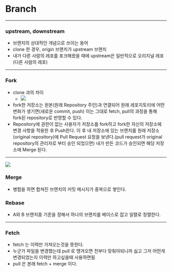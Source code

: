 # Branch
---
### upstream, downstream
* 브랜치의 상대적인 개념으로 쓰이는 용어
* clone 한 경우, origin 브랜치가 upstream 브랜치
* 내가 다른 사람의 레포를 포크해왔을 때에 upstream은 일반적으로 오리지널 레포(다른 사람의 레포)
---
### Fork
* clone 과의 차이
  * ![](https://img1.daumcdn.net/thumb/R1280x0/?scode=mtistory2&fname=https%3A%2F%2Fblog.kakaocdn.net%2Fdn%2FcNIKgW%2FbtqzVC5QIms%2F7NgNXHZvZoWbaP3Wy6QWd1%2Fimg.png)
* fork한 저장소는 원본(원래 Repository 주인)과 연결되어 원래 레포지토리에 어떤 변화가 생기면(새로운 commit, push) 이는 그대로 fetch, pull의 과정을 통해 fork된 repository로 반영할 수 있다.
* Repository에 권한이 없는 사용자가 저장소를 fork하고 fork한 자신의 저장소에 변경 사항을 적용한 후 Push한다. 이 후 내 저장소에 있는 브랜치를 원래 저장소(original repository)에 Pull Request 요청을 보낸다.(pull request가 original repository의 관리자로 부터 승인 되었으면) 내가 만든 코드가 승인되면 해당 저장소에 Merge 된다.

---
![](https://media.vlpt.us/images/kgh239/post/b889ec37-1ce2-4065-94a5-6aa9591f07a2/image.png)
### Merge
* 병합을 하면 합쳐진 브랜치의 커밋 메시지가 중복으로 쌓인다.
### Rebase
* A와 B 브랜치중 기준을 정해서 하나의 브랜치를 베이스로 잡고 일렬로 정렬한다.

---
### Fetch
* fetch 는 이력만 가져오는것을 뜻한다.
* 누군가 파일을 변경했는데 pull 로 땡겨오면 전부다 맞춰야되니까 싫고 그저 어떤게 변경되었는지 이력만 하고싶을때 사용하면됨
* pull 은 본래 fetch + merge 이다.
